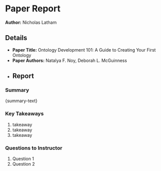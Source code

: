# Paper Report
**Author:** Nicholas Latham

## Details
* **Paper Title:** Ontology Development 101: A Guide to Creating Your First Ontology
* **Paper Authors:** Natalya F. Noy, Deborah L. McGuinness
* ## Report

### Summary
{summary-text}

### Key Takeaways
1. takeaway
2. takeaway
3. takeaway

### Questions to Instructor
1. Question 1
2. Question 2
